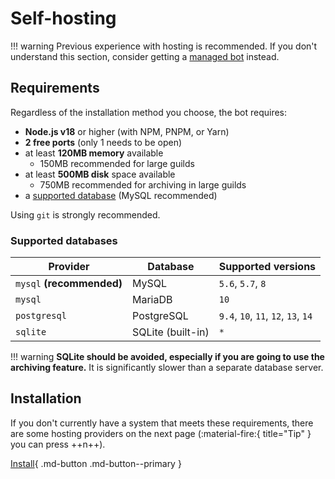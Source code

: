 # Self-hosting

!!! warning
	Previous experience with hosting is recommended.
	If you don't understand this section, consider getting a [managed bot](../managed.md) instead.

## Requirements

Regardless of the installation method you choose, the bot requires:

- **Node.js v18** or higher (with NPM, PNPM, or Yarn)
- **2 free ports** (only 1 needs to be open)
- at least **120MB memory** available
    - 150MB recommended for large guilds
- at least **500MB disk** space available
    - 750MB recommended for archiving in large guilds
- a [supported database](#supported-databases) (MySQL recommended)

Using `git` is strongly recommended.

### Supported databases

| Provider                  | Database          | Supported versions                  |
| ------------------------- | ----------------- | ----------------------------------- |
| `mysql` **(recommended)** | MySQL             | `5.6`, `5.7`, `8`                   |
| `mysql`                   | MariaDB           | `10`                                |
| `postgresql`              | PostgreSQL        | `9.4`, `10`, `11`, `12`, `13`, `14` |
| `sqlite`                  | SQLite (built-in) | `*`                                 |

!!! warning
	**SQLite should be avoided, especially if you are going to use the archiving feature.**
	It is significantly slower than a separate database server.

## Installation

If you don't currently have a system that meets these requirements, there are some hosting providers on the next page
<span class="tip">(:material-fire:{ title="Tip" } you can press ++n++)</span>.

[Install](./installation/index.md){ .md-button .md-button--primary }